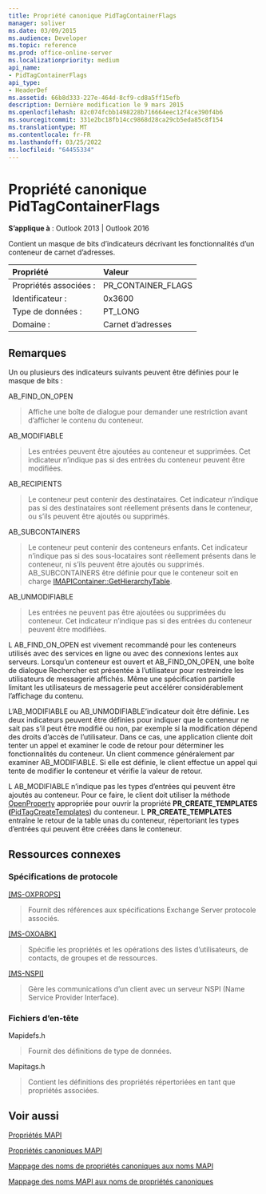 ```yaml
---
title: Propriété canonique PidTagContainerFlags
manager: soliver
ms.date: 03/09/2015
ms.audience: Developer
ms.topic: reference
ms.prod: office-online-server
ms.localizationpriority: medium
api_name:
- PidTagContainerFlags
api_type:
- HeaderDef
ms.assetid: 66b8d333-227e-464d-8cf9-cd8a5ff15efb
description: Dernière modification le 9 mars 2015
ms.openlocfilehash: 82c074fcbb1498228b716664eec12f4ce390f4b6
ms.sourcegitcommit: 331e2bc18fb14cc9868d28ca29cb5eda85c8f154
ms.translationtype: MT
ms.contentlocale: fr-FR
ms.lasthandoff: 03/25/2022
ms.locfileid: "64455334"
---
```

# <a name="pidtagcontainerflags-canonical-property"></a>Propriété canonique PidTagContainerFlags

  
  
**S’applique à** : Outlook 2013 | Outlook 2016 
  
Contient un masque de bits d’indicateurs décrivant les fonctionnalités d’un conteneur de carnet d’adresses. 
  
|Propriété|Valeur|
|:-----|:-----|
|Propriétés associées :  <br/> |PR_CONTAINER_FLAGS  <br/> |
|Identificateur :  <br/> |0x3600  <br/> |
|Type de données :  <br/> |PT_LONG  <br/> |
|Domaine :  <br/> |Carnet d’adresses  <br/> |
   
## <a name="remarks"></a>Remarques

Un ou plusieurs des indicateurs suivants peuvent être définies pour le masque de bits :
  
AB_FIND_ON_OPEN 
  
> Affiche une boîte de dialogue pour demander une restriction avant d’afficher le contenu du conteneur. 
    
AB_MODIFIABLE 
  
> Les entrées peuvent être ajoutées au conteneur et supprimées. Cet indicateur n’indique pas si des entrées du conteneur peuvent être modifiées.
    
AB_RECIPIENTS 
  
> Le conteneur peut contenir des destinataires. Cet indicateur n’indique pas si des destinataires sont réellement présents dans le conteneur, ou s’ils peuvent être ajoutés ou supprimés. 
    
AB_SUBCONTAINERS 
  
> Le conteneur peut contenir des conteneurs enfants. Cet indicateur n’indique pas si des sous-locataires sont réellement présents dans le conteneur, ni s’ils peuvent être ajoutés ou supprimés. AB_SUBCONTAINERS être définie pour que le conteneur soit en charge [IMAPIContainer::GetHierarchyTable](imapicontainer-gethierarchytable.md). 
    
AB_UNMODIFIABLE 
  
> Les entrées ne peuvent pas être ajoutées ou supprimées du conteneur. Cet indicateur n’indique pas si des entrées du conteneur peuvent être modifiées. 
    
L AB_FIND_ON_OPEN est vivement recommandé pour les conteneurs utilisés avec des services en ligne ou avec des connexions lentes aux serveurs. Lorsqu’un conteneur est ouvert et AB_FIND_ON_OPEN, une boîte de dialogue Rechercher est  présentée à l’utilisateur pour restreindre les utilisateurs de messagerie affichés. Même une spécification partielle limitant les utilisateurs de messagerie peut accélérer considérablement l’affichage du contenu. 
  
L’AB_MODIFIABLE ou AB_UNMODIFIABLE’indicateur doit être définie. Les deux indicateurs peuvent être définies pour indiquer que le conteneur ne sait pas s’il peut être modifié ou non, par exemple si la modification dépend des droits d’accès de l’utilisateur. Dans ce cas, une application cliente doit tenter un appel et examiner le code de retour pour déterminer les fonctionnalités du conteneur. Un client commence généralement par examiner AB_MODIFIABLE. Si elle est définie, le client effectue un appel qui tente de modifier le conteneur et vérifie la valeur de retour. 
  
L AB_MODIFIABLE n’indique pas les types d’entrées qui peuvent être ajoutés au conteneur. Pour ce faire, le client doit utiliser la méthode [OpenProperty](imapiprop-openproperty.md) appropriée pour ouvrir la propriété **PR_CREATE_TEMPLATES (**[PidTagCreateTemplates](pidtagcreatetemplates-canonical-property.md)) du conteneur. L **PR_CREATE_TEMPLATES** entraîne le retour de la table unas du conteneur, répertoriant les types d’entrées qui peuvent être créées dans le conteneur. 
  
## <a name="related-resources"></a>Ressources connexes

### <a name="protocol-specifications"></a>Spécifications de protocole

[[MS-OXPROPS]](https://msdn.microsoft.com/library/f6ab1613-aefe-447d-a49c-18217230b148%28Office.15%29.aspx)
  
> Fournit des références aux spécifications Exchange Server protocole associés.
    
[[MS-OXOABK]](https://msdn.microsoft.com/library/f4cf9b4c-9232-4506-9e71-2270de217614%28Office.15%29.aspx)
  
> Spécifie les propriétés et les opérations des listes d’utilisateurs, de contacts, de groupes et de ressources.
    
[[MS-NSPI]](https://msdn.microsoft.com/library/6dd0a3ea-b4d4-4a73-a857-add03a89a543%28Office.15%29.aspx)
  
> Gère les communications d’un client avec un serveur NSPI (Name Service Provider Interface).
    
### <a name="header-files"></a>Fichiers d’en-tête

Mapidefs.h
  
> Fournit des définitions de type de données.
    
Mapitags.h
  
> Contient les définitions des propriétés répertoriées en tant que propriétés associées.
    
## <a name="see-also"></a>Voir aussi



[Propriétés MAPI](mapi-properties.md)
  
[Propriétés canoniques MAPI](mapi-canonical-properties.md)
  
[Mappage des noms de propriétés canoniques aux noms MAPI](mapping-canonical-property-names-to-mapi-names.md)
  
[Mappage des noms MAPI aux noms de propriétés canoniques](mapping-mapi-names-to-canonical-property-names.md)

